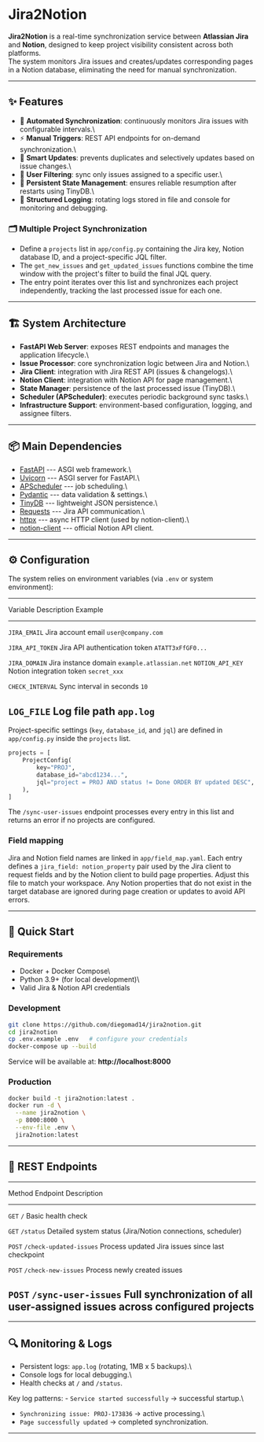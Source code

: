 # Jira2Notion

**Jira2Notion** is a real-time synchronization service between
**Atlassian Jira** and **Notion**, designed to keep project visibility
consistent across both platforms.\
The system monitors Jira issues and creates/updates corresponding pages
in a Notion database, eliminating the need for manual synchronization.

------------------------------------------------------------------------

## ✨ Features

-   🔄 **Automated Synchronization**: continuously monitors Jira issues
    with configurable intervals.\
-   ⚡ **Manual Triggers**: REST API endpoints for on-demand
    synchronization.\
-   🧠 **Smart Updates**: prevents duplicates and selectively updates
    based on issue changes.\
-   👤 **User Filtering**: sync only issues assigned to a specific
    user.\
-   💾 **Persistent State Management**: ensures reliable resumption
    after restarts using TinyDB.\
-   📑 **Structured Logging**: rotating logs stored in file and console
    for monitoring and debugging.

### 🗂️ Multiple Project Synchronization

-   Define a `projects` list in `app/config.py` containing the Jira key,
    Notion database ID, and a project-specific JQL filter.
-   The `get_new_issues` and `get_updated_issues` functions combine the
    time window with the project's filter to build the final JQL query.
-   The entry point iterates over this list and synchronizes each
    project independently, tracking the last processed issue for each
    one.

------------------------------------------------------------------------

## 🏗️ System Architecture

-   **FastAPI Web Server**: exposes REST endpoints and manages the
    application lifecycle.\
-   **Issue Processor**: core synchronization logic between Jira and
    Notion.\
-   **Jira Client**: integration with Jira REST API (issues &
    changelogs).\
-   **Notion Client**: integration with Notion API for page management.\
-   **State Manager**: persistence of the last processed issue
    (TinyDB).\
-   **Scheduler (APScheduler)**: executes periodic background sync
    tasks.\
-   **Infrastructure Support**: environment-based configuration,
    logging, and assignee filters.

------------------------------------------------------------------------

## 📦 Main Dependencies

-   [FastAPI](https://fastapi.tiangolo.com/) --- ASGI web framework.\
-   [Uvicorn](https://www.uvicorn.org/) --- ASGI server for FastAPI.\
-   [APScheduler](https://apscheduler.readthedocs.io/) --- job
    scheduling.\
-   [Pydantic](https://docs.pydantic.dev/) --- data validation &
    settings.\
-   [TinyDB](https://tinydb.readthedocs.io/) --- lightweight JSON
    persistence.\
-   [Requests](https://docs.python-requests.org/) --- Jira API
    communication.\
-   [httpx](https://www.python-httpx.org/) --- async HTTP client (used
    by notion-client).\
-   [notion-client](https://github.com/ramnes/notion-sdk-py) ---
    official Notion API client.

------------------------------------------------------------------------

## ⚙️ Configuration

The system relies on environment variables (via `.env` or system
environment):

  ----------------------------------------------------------------------------------
  Variable               Description                      Example
  ---------------------- -------------------------------- --------------------------
  `JIRA_EMAIL`           Jira account email               `user@company.com`

  `JIRA_API_TOKEN`       Jira API authentication token    `ATATT3xFfGF0...`

  `JIRA_DOMAIN`          Jira instance domain             `example.atlassian.net`
  `NOTION_API_KEY`       Notion integration token         `secret_xxx`

  `CHECK_INTERVAL`       Sync interval in seconds         `10`

  `LOG_FILE`             Log file path                    `app.log`
  ----------------------------------------------------------------------------------

Project-specific settings (`key`, `database_id`, and `jql`) are defined in
`app/config.py` inside the `projects` list.

```python
projects = [
    ProjectConfig(
        key="PROJ",
        database_id="abcd1234...",
        jql="project = PROJ AND status != Done ORDER BY updated DESC",
    ),
]
```
The `/sync-user-issues` endpoint processes every entry in this list and
returns an error if no projects are configured.

### Field mapping

Jira and Notion field names are linked in `app/field_map.yaml`.
Each entry defines a `jira_field: notion_property` pair used by the
Jira client to request fields and by the Notion client to build page
properties. Adjust this file to match your workspace. Any Notion
properties that do not exist in the target database are ignored during
page creation or updates to avoid API errors.

------------------------------------------------------------------------

## 🚀 Quick Start

### Requirements

-   Docker + Docker Compose\
-   Python 3.9+ (for local development)\
-   Valid Jira & Notion API credentials

### Development

``` bash
git clone https://github.com/diegomad14/jira2notion.git
cd jira2notion
cp .env.example .env   # configure your credentials
docker-compose up --build
```

Service will be available at: **http://localhost:8000**

### Production

``` bash
docker build -t jira2notion:latest .
docker run -d \
  --name jira2notion \
  -p 8000:8000 \
  --env-file .env \
  jira2notion:latest
```

------------------------------------------------------------------------

## 📡 REST Endpoints

  -----------------------------------------------------------------------------
  Method   Endpoint                  Description
  -------- ------------------------- ------------------------------------------
  `GET`    `/`                       Basic health check

  `GET`    `/status`                 Detailed system status (Jira/Notion
                                     connections, scheduler)

  `POST`   `/check-updated-issues`   Process updated Jira issues since last
                                     checkpoint

  `POST`   `/check-new-issues`       Process newly created issues

  `POST`   `/sync-user-issues`       Full synchronization of all user-assigned
                                     issues across configured projects
  -----------------------------------------------------------------------------

------------------------------------------------------------------------

## 🔍 Monitoring & Logs

-   Persistent logs: `app.log` (rotating, 1MB x 5 backups).\
-   Console logs for local debugging.\
-   Health checks at `/` and `/status`.

Key log patterns: - `Service started successfully` → successful
startup.\
- `Synchronizing issue: PROJ-173836` → active processing.\
- `Page successfully updated` → completed synchronization.

------------------------------------------------------------------------
